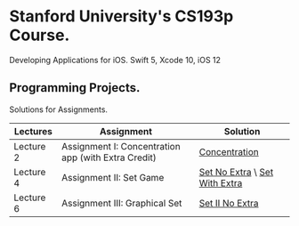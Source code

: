 # Stanford University's CS193p Course.
Developing Applications for iOS. Swift 5, Xcode 10, iOS 12

## Programming Projects. 
Solutions for Assignments.

|  Lectures |  Assignment                                               |  Solution       |      
| --------- | --------------------------------------------------------  | --------------- | 
| Lecture 2 | Assignment I: Concentration app (with Extra Credit)     | [Concentration](https://github.com/jgris/Stanford-CS193p-Solutions-Swift-5-Xcode10-iOS12/tree/master/Concentration) |
| Lecture 4 | Assignment II: Set Game | [Set No Extra](https://github.com/jgris/Stanford-CS193p-Solutions-Swift-5-Xcode10-iOS12/tree/master/Set) \ [Set With Extra](https://github.com/jgris/Stanford-CS193p-Solutions-Swift-5-Xcode10-iOS12/tree/master/Set%20Extra) |
| Lecture 6 | Assignment III: Graphical Set | [Set II No Extra](https://github.com/jgris/Stanford-CS193p-Solutions-Swift-5-Xcode10-iOS12/tree/master/Set%20II)
